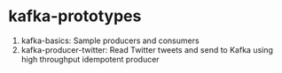 # kafka-prototypes
1. kafka-basics: Sample producers and consumers
2. kafka-producer-twitter: Read Twitter tweets and send to Kafka using high throughput idempotent producer
